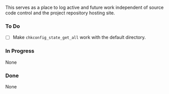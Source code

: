 This serves as a place to log active and future work independent of
source code control and the project repository hosting site.

### To Do

- [ ] Make `chkconfig_state_get_all` work with the default directory.

### In Progress

None

### Done

None

